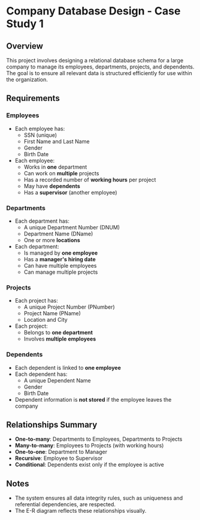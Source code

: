 # Company Database Design - Case Study 1

## Overview

This project involves designing a relational database schema for a large company to manage its employees, departments, projects, and dependents. The goal is to ensure all relevant data is structured efficiently for use within the organization.

## Requirements

### Employees
- Each employee has:
  - SSN (unique)
  - First Name and Last Name
  - Gender
  - Birth Date
- Each employee:
  - Works in **one** department
  - Can work on **multiple** projects
  - Has a recorded number of **working hours** per project
  - May have **dependents**
  - Has a **supervisor** (another employee)

### Departments
- Each department has:
  - A unique Department Number (DNUM)
  - Department Name (DName)
  - One or more **locations**
- Each department:
  - Is managed by **one employee**
  - Has a **manager's hiring date**
  - Can have multiple employees
  - Can manage multiple projects

### Projects
- Each project has:
  - A unique Project Number (PNumber)
  - Project Name (PName)
  - Location and City
- Each project:
  - Belongs to **one department**
  - Involves **multiple employees**

### Dependents
- Each dependent is linked to **one employee**
- Each dependent has:
  - A unique Dependent Name
  - Gender
  - Birth Date
- Dependent information is **not stored** if the employee leaves the company

## Relationships Summary
- **One-to-many**: Departments to Employees, Departments to Projects
- **Many-to-many**: Employees to Projects (with working hours)
- **One-to-one**: Department to Manager
- **Recursive**: Employee to Supervisor
- **Conditional**: Dependents exist only if the employee is active

## Notes
- The system ensures all data integrity rules, such as uniqueness and referential dependencies, are respected.
- The E-R diagram reflects these relationships visually.

